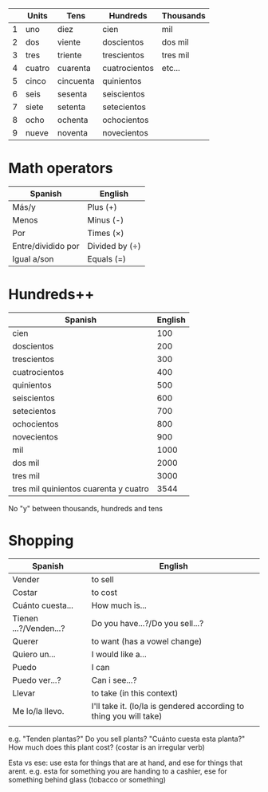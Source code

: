 
|     | Units  | Tens      | Hundreds      | Thousands |
| --- | ------ | --------- | ------------- | --------- |
| 1   | uno    | diez      | cien          | mil       |
| 2   | dos    | viente    | doscientos    | dos mil   |
| 3   | tres   | triente   | trescientos   | tres mil  |
| 4   | cuatro | cuarenta  | cuatrocientos | etc...    |
| 5   | cinco  | cincuenta | quinientos    |           |
| 6   | seis   | sesenta   | seiscientos   |           |
| 7   | siete  | setenta   | setecientos   |           |
| 8   | ocho   | ochenta   | ochocientos   |           |
| 9   | nueve  | noventa   | novecientos   |           |


# Math operators

| Spanish            | English             |
| ------------------ | ------------------- |
| Más/y              | Plus (+)            |
| Menos              | Minus (-)           |
| Por                | Times ($\times$)    |
| Entre/dividido por | Divided by ($\div$) |
| Igual a/son        | Equals (=)          |

# Hundreds++

| Spanish                               | English |
| ------------------------------------- | ------- |
| cien                                  | 100     |
| doscientos                            | 200     |
| trescientos                           | 300     |
| cuatrocientos                         | 400     |
| quinientos                            | 500     |
| seiscientos                           | 600     |
| setecientos                           | 700     |
| ochocientos                           | 800     |
| novecientos                           | 900     |
| mil                                   | 1000    |
| dos mil                               | 2000    |
| tres mil                              | 3000    |
| tres mil quinientos cuarenta y cuatro | 3544    |
No "y" between thousands, hundreds and tens

# Shopping

| Spanish                | English                                                            |
| ---------------------- | ------------------------------------------------------------------ |
| Vender                 | to sell                                                            |
| Costar                 | to cost                                                            |
| Cuánto cuesta...       | How much is...                                                     |
| Tienen ...?/Venden...? | Do you have...?/Do you sell...?                                    |
| Querer                 | to want (has a vowel change)                                       |
| Quiero un...           | I would like a...                                                  |
| Puedo                  | I can                                                              |
| Puedo ver...?          | Can i see...?                                                      |
| Llevar                 | to take (in this context)                                          |
| Me lo/la llevo.        | I'll take it. (lo/la is gendered according to thing you will take) |
|                        |                                                                    |
e.g. "Tenden plantas?"  Do you sell plants?
"Cuánto cuesta esta planta?" How much does this plant cost? (costar is an irregular verb)

Esta vs ese: use esta for things that are at hand, and ese for things that arent. e.g. esta for something you are handing to a cashier, ese for something behind glass (tobacco or something)